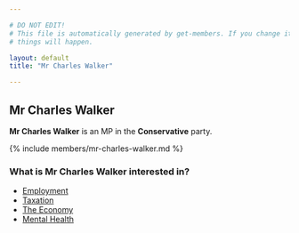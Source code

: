 ```yaml
---

# DO NOT EDIT!
# This file is automatically generated by get-members. If you change it, bad
# things will happen.

layout: default
title: "Mr Charles Walker"

---
```


## Mr Charles Walker

**Mr Charles Walker** is an MP in the **Conservative** party.

{% include members/mr-charles-walker.md %}

### What is Mr Charles Walker interested in?


* [Employment](/interests/employment.html)
* [Taxation](/interests/taxation.html)
* [The Economy](/interests/the-economy.html)
* [Mental Health](/interests/mental-health.html)
